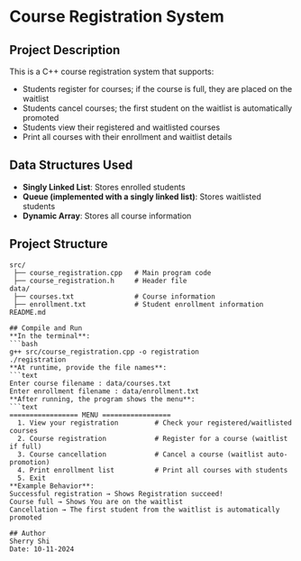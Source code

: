 # Course Registration System

## Project Description
This is a C++ course registration system that supports:
- Students register for courses; if the course is full, they are placed on the waitlist
- Students cancel courses; the first student on the waitlist is automatically promoted
- Students view their registered and waitlisted courses
- Print all courses with their enrollment and waitlist details

## Data Structures Used
- **Singly Linked List**: Stores enrolled students  
- **Queue (implemented with a singly linked list)**: Stores waitlisted students  
- **Dynamic Array**: Stores all course information  

## Project Structure
```text
src/
 ├── course_registration.cpp   # Main program code
 ├── course_registration.h     # Header file
data/
 ├── courses.txt               # Course information
 ├── enrollment.txt            # Student enrollment information
README.md

## Compile and Run
**In the terminal**:
```bash
g++ src/course_registration.cpp -o registration
./registration
**At runtime, provide the file names**:
```text
Enter course filename : data/courses.txt
Enter enrollment filename : data/enrollment.txt
**After running, the program shows the menu**:
```text
================= MENU =================
  1. View your registration         # Check your registered/waitlisted courses
  2. Course registration            # Register for a course (waitlist if full)
  3. Course cancellation            # Cancel a course (waitlist auto-promotion)
  4. Print enrollment list          # Print all courses with students
  5. Exit
**Example Behavior**:
Successful registration → Shows Registration succeed!
Course full → Shows You are on the waitlist
Cancellation → The first student from the waitlist is automatically promoted

## Author  
Sherry Shi  
Date: 10-11-2024
